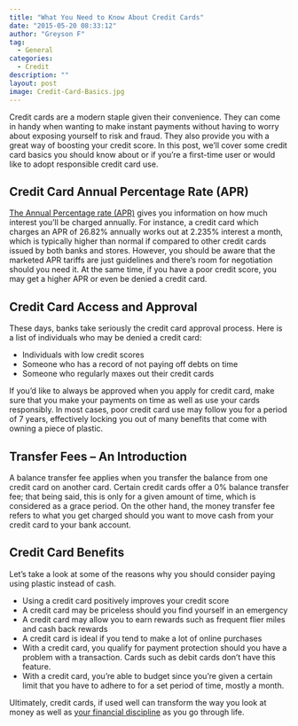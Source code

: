 ```yaml
---
title: "What You Need to Know About Credit Cards"
date: "2015-05-20 08:33:12"
author: "Greyson F"
tag:
  - General
categories:
  - Credit
description: ""
layout: post
image: Credit-Card-Basics.jpg
---
```


Credit cards are a modern staple given their convenience. They can come in handy when wanting to make instant payments without having to worry about exposing yourself to risk and fraud. They also provide you with a great way of boosting your credit score. In this post, we’ll cover some credit card basics you should know about or if you’re a first-time user or would like to adopt responsible credit card use.

## Credit Card Annual Percentage Rate (APR)

[The Annual Percentage rate (APR)](https://www.mybanktracker.com/credit-cards/basics/How-Is-Interest-Calculated/106354) gives you information on how much interest you’ll be charged annually. For instance, a credit card which charges an APR of 26.82% annually works out at 2.235% interest a month, which is typically higher than normal if compared to other credit cards issued by both banks and stores. However, you should be aware that the marketed APR tariffs are just guidelines and there’s room for negotiation should you need it. At the same time, if you have a poor credit score, you may get a higher APR or even be denied a credit card.

## Credit Card Access and Approval

These days, banks take seriously the credit card approval process. Here is a list of individuals who may be denied a credit card:

- Individuals with low credit scores
- Someone who has a record of not paying off debts on time
- Someone who regularly maxes out their credit cards

If you’d like to always be approved when you apply for credit card, make sure that you make your payments on time as well as use your cards responsibly. In most cases, poor credit card use may follow you for a period of 7 years, effectively locking you out of many benefits that come with owning a piece of plastic.

## Transfer Fees – An Introduction

A balance transfer fee applies when you transfer the balance from one credit card on another card. Certain credit cards offer a 0% balance transfer fee; that being said, this is only for a given amount of time, which is considered as a grace period. On the other hand, the money transfer fee refers to what you get charged should you want to move cash from your credit card to your bank account.

## Credit Card Benefits

Let’s take a look at some of the reasons why you should consider paying using plastic instead of cash.

- Using a credit card positively improves your credit score
- A credit card may be priceless should you find yourself in an emergency
- A credit card may allow you to earn rewards such as frequent flier miles and cash back rewards
- A credit card is ideal if you tend to make a lot of online purchases
- With a credit card, you qualify for payment protection should you have a problem with a transaction. Cards such as debit cards don’t have this feature.
- With a credit card, you’re able to budget since you’re given a certain limit that you have to adhere to for a set period of time, mostly a month.

Ultimately, credit cards, if used well can transform the way you look at money as well as [your financial discipline](https://www.kiplinger.com/article/investing/T031-C023-S001-use-willpower-to-your-financial-advantage.html) as you go through life.
